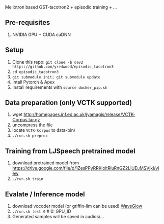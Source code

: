 Mellotron based GST-tacotron2 + episodic training + ...

## Pre-requisites
1. NVIDIA GPU + CUDA cuDNN

## Setup
1. Clone this repo: `git clone -b dev2 https://github.com/yredwood/episodic_tacotron3`
2. `cd episodic_tacotron3`
3. `git submodule init; git submodule update`
4. Intall Pytorch & Apex
5. Install requirements with `source docker_pip.sh`


## Data preparation (only VCTK supported)
1. wget http://homepages.inf.ed.ac.uk/jyamagis/release/VCTK-Corpus.tar.gz
2. uncompress the file
3. locate `VCTK-Corpus` to data-bin/
4. `./run.sh preproc`

## Training from LJSpeech pretrained model
1. download pretrained model from https://drive.google.com/file/d/1ZesPPyRRKloltRIuRnGZ2LIUEuMSVjkI/view
2. `./run.sh train`


## Evalate / Inference model
1. download vocoder model (or griffin-lim can be used) [WaveGlow](https://drive.google.com/open?id=1Rm5rV5XaWWiUbIpg5385l5sh68z2bVOE)
2. `./run.sh test 0` # 0: GPU_ID 
3. Generated samples will be saved in audios/...


